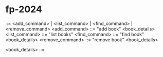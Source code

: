 # fp-2024
<command> ::= <add_command> | <list_command> | <find_command> | <remove_command>
<add_command> ::= "add book" <book_details>
<list_command> ::= "list books"
<find_command> ::= "find book" <book_details>
<remove_command> ::= "remove book" <book_details>

<book_details> ::= <title> "," <author> "," <year>
<title> ::= <string>
<author> ::= <string>
<year> ::= <number>
<string> ::= <letter> | <letter> <string>
<letter> ::= "a" | "b" | ... | "z" | "A" | "B" | ... | "Z"
<number> ::= "0" | "1" | ... | "9"